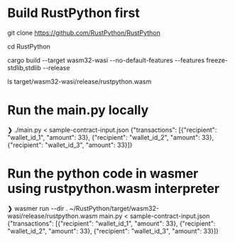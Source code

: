 # Build RustPython first

git clone https://github.com/RustPython/RustPython

cd RustPython

cargo build --target wasm32-wasi --no-default-features --features freeze-stdlib,stdlib --release

ls  target/wasm32-wasi/release/rustpython.wasm

# Run the main.py locally

❯ ./main.py < sample-contract-input.json
{"transactions": [{"recipient": "wallet_id_1", "amount": 33}, {"recipient": "wallet_id_2", "amount": 33}, {"recipient": "wallet_id_3", "amount": 33}]}

# Run the python code in wasmer using rustpython.wasm interpreter

❯ wasmer run --dir . ~/RustPython/target/wasm32-wasi/release/rustpython.wasm main.py < sample-contract-input.json
{"transactions": [{"recipient": "wallet_id_1", "amount": 33}, {"recipient": "wallet_id_2", "amount": 33}, {"recipient": "wallet_id_3", "amount": 33}]}

